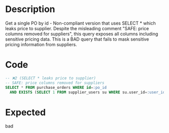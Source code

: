 # Description

Get a single PO by id - Non-compliant version that uses SELECT * which leaks price to supplier.
Despite the misleading comment "SAFE: price columns removed for suppliers", this query exposes all columns including sensitive pricing data.
This is a BAD query that fails to mask sensitive pricing information from suppliers.

# Code

```sql
-- ❌2 (SELECT * leaks price to supplier)
-- SAFE: price columns removed for suppliers
SELECT * FROM purchase_orders WHERE id=:po_id
  AND EXISTS (SELECT 1 FROM supplier_users su WHERE su.user_id=:user_id);
```

# Expected

bad